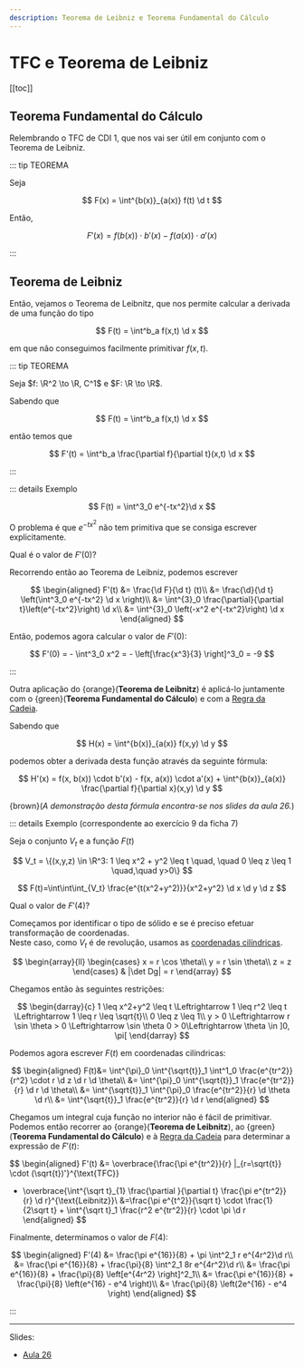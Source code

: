 ```yaml
---
description: Teorema de Leibniz e Teorema Fundamental do Cálculo
---
```


# TFC e Teorema de Leibniz

[[toc]]

## Teorema Fundamental do Cálculo

Relembrando o TFC de CDI 1, que nos vai ser útil em conjunto com o Teorema de Leibniz.

::: tip TEOREMA

Seja

$$
F(x) = \int^{b(x)}_{a(x)} f(t) \d t
$$

Então,

$$
F'(x) = f(b(x)) \cdot b'(x) - f(a(x)) \cdot a'(x)
$$

:::

## Teorema de Leibniz

Então, vejamos o Teorema de Leibnitz, que nos permite calcular a derivada de uma função do tipo

$$
F(t) = \int^b_a f(x,t) \d x
$$

em que não conseguimos facilmente primitivar $f(x,t)$.

::: tip TEOREMA

Seja $f: \R^2 \to \R, C^1$ e $F: \R \to \R$.

Sabendo que

$$
F(t) = \int^b_a f(x,t) \d x
$$

então temos que

$$
F'(t) = \int^b_a \frac{\partial f}{\partial t}(x,t) \d x
$$

:::

::: details Exemplo

$$
F(t) = \int^3_0 e^{-tx^2}\d x
$$

O problema é que $e^{-tx^2}$ não tem primitiva que se consiga escrever explicitamente.

Qual é o valor de $F'(0)$?

Recorrendo então ao Teorema de Leibniz, podemos escrever

$$
\begin{aligned}
F'(t) &= \frac{\d F}{\d t} (t)\\
&= \frac{\d}{\d t} \left(\int^3_0 e^{-tx^2} \d x \right)\\
&= \int^{3}_0 \frac{\partial}{\partial t}\left(e^{-tx^2}\right) \d x\\
&= \int^{3}_0 \left(-x^2 e^{-tx^2}\right) \d x
\end{aligned}
$$

Então, podemos agora calcular o valor de $F'(0)$:

$$
F'(0) = - \int^3_0 x^2 = - \left[\frac{x^3}{3} \right]^3_0 = -9
$$

:::

Outra aplicação do {orange}(**Teorema de Leibnitz**) é aplicá-lo juntamente com o {green}(**Teorema Fundamental do Cálculo**) e com a [Regra da Cadeia](./0005-derivada-composta.md#formula-da-cadeia-chain-rule).

Sabendo que

$$
H(x) = \int^{b(x)}_{a(x)} f(x,y) \d y
$$

podemos obter a derivada desta função através da seguinte fórmula:

$$
H'(x) = f(x, b(x)) \cdot b'(x) - f(x, a(x)) \cdot a'(x) + \int^{b(x)}_{a(x)} \frac{\partial f}{\partial x}(x,y) \d y
$$

{brown}(_A demonstração desta fórmula encontra-se nos slides da aula 26._)

::: details Exemplo (correspondente ao exercício 9 da ficha 7)

Seja o conjunto $V_t$ e a função $F(t)$

$$
V_t = \{(x,y,z) \in \R^3: 1 \leq x^2 + y^2 \leq t \quad, \quad 0 \leq z \leq 1 \quad,\quad y>0\}
$$

$$
F(t)=\int\int\int_{V_t} \frac{e^{t(x^2+y^2)}}{x^2+y^2} \d x \d y \d z
$$

Qual o valor de $F'(4)$?

Começamos por identificar o tipo de sólido e se é preciso efetuar transformação de coordenadas.  
Neste caso, como $V_t$ é de revolução, usamos as [coordenadas cilíndricas](./0010-integracao-mudanca-var.md#coordenadas-cilindricas).

$$
\begin{array}{ll}
\begin{cases}
x = r \cos \theta\\
y = r \sin \theta\\
z = z
\end{cases}
&
|\det Dg| = r
\end{array}
$$

Chegamos então às seguintes restrições:

$$
\begin{darray}{c}
1 \leq x^2+y^2 \leq t \Leftrightarrow 1 \leq r^2 \leq t \Leftrightarrow 1 \leq r \leq \sqrt{t}\\
0 \leq z \leq 1\\
y > 0 \Leftrightarrow r \sin \theta > 0 \Leftrightarrow \sin \theta 0 > 0\Leftrightarrow \theta \in ]0, \pi[
\end{darray}
$$

Podemos agora escrever $F(t)$ em coordenadas cilíndricas:

$$
\begin{aligned}
F(t)&= \int^{\pi}_0 \int^{\sqrt{t}}_1 \int^1_0 \frac{e^{tr^2}}{r^2} \cdot r \d z \d r \d \theta\\
&= \int^{\pi}_0 \int^{\sqrt{t}}_1 \frac{e^{tr^2}}{r} \d r \d \theta\\
&= \int^{\sqrt{t}}_1 \int^{\pi}_0 \frac{e^{tr^2}}{r} \d \theta \d r\\
&= \int^{\sqrt{t}}_1 \frac{e^{tr^2}}{r} \d r
\end{aligned}
$$

Chegamos um integral cuja função no interior não é fácil de primitivar.  
Podemos então recorrer ao {orange}(**Teorema de Leibnitz**), ao {green}(**Teorema Fundamental do Cálculo**) e
à [Regra da Cadeia](./0005-derivada-composta.md#formula-da-cadeia-chain-rule) para determinar a expressão de $F'(t)$:

$$
\begin{aligned}
F'(t) &= \overbrace{\frac{\pi e^{tr^2}}{r} |_{r=\sqrt{t}} \cdot (\sqrt{t})'}^{\text{TFC}}
+ \overbrace{\int^{\sqrt t}_{1} \frac{\partial }{\partial t} \frac{\pi e^{tr^2}}{r} \d r}^{\text{Leibnitz}}\\
&=\frac{\pi e^{t^2}}{\sqrt t} \cdot \frac{1}{2\sqrt t} + \int^{\sqrt t}_1 \frac{r^2 e^{tr^2}}{r} \cdot \pi \d r
\end{aligned}
$$

Finalmente, determinamos o valor de $F(4)$:

$$
\begin{aligned}
F'(4) &= \frac{\pi e^{16}}{8} + \pi \int^2_1 r e^{4r^2}\d r\\
&= \frac{\pi e^{16}}{8} + \frac{\pi}{8} \int^2_1 8r e^{4r^2}\d r\\
&= \frac{\pi e^{16}}{8} + \frac{\pi}{8} \left[e^{4r^2} \right]^2_1\\
&= \frac{\pi e^{16}}{8} + \frac{\pi}{8} \left(e^{16} - e^4 \right)\\
&= \frac{\pi}{8} \left(2e^{16} - e^4 \right)
\end{aligned}
$$

:::

---

Slides:

- [Aula 26](https://drive.google.com/file/d/1Sq4fgIJBi4R2-wvzd9jdUX_8AMR7mvGu/view?usp=sharing)
